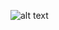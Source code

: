 ![alt text]([https://github.com/NgrAnanta/kasir/uploa](https://github.com/NgrAnanta/kasir/blob/master/demo2.png)d?raw=true)
